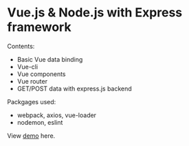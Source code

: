 # Vue.js & Node.js with Express framework
Contents:
- Basic Vue data binding
- Vue-cli
- Vue components
- Vue router
- GET/POST data with express.js backend

Packgages used:
  - webpack, axios, vue-loader
  - nodemon, eslint

View [demo](https://oaxaca-ton.herokuapp.com/) here.
